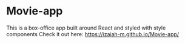 # Movie-app

This is a box-office app built around React and styled with style components
Check it out here: https://izaiah-m.github.io/Movie-app/
